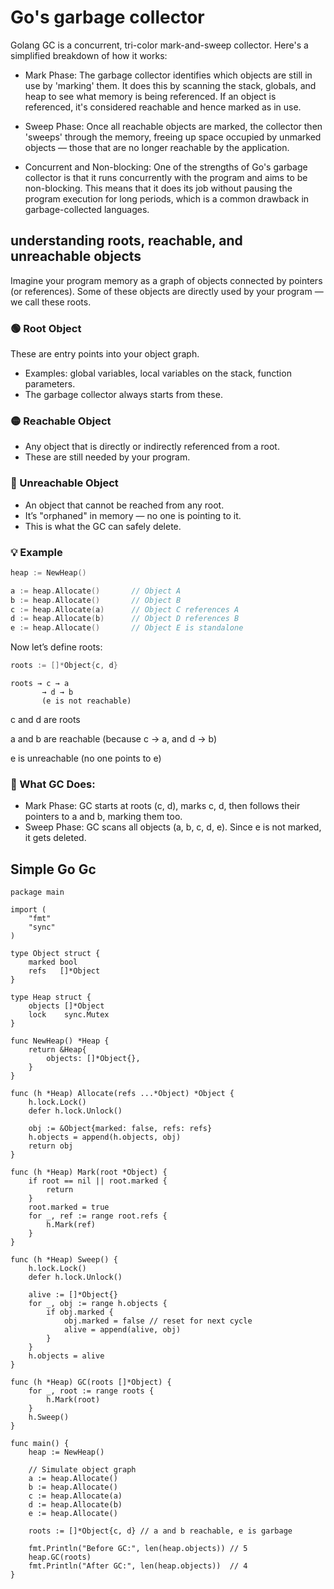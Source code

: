 # Go's garbage collector 

Golang GC is a concurrent, tri-color mark-and-sweep collector. Here's a simplified breakdown of how it works:

- Mark Phase:
  The garbage collector identifies which objects are still in use by 'marking' them. It does this by scanning the stack, globals, and heap to see what memory is being referenced.
  If an object is referenced, it's considered reachable and hence marked as in use.

- Sweep Phase: Once all reachable objects are marked, the collector then 'sweeps' through the memory, freeing up space occupied by unmarked objects — those that are no longer reachable by the application.

- Concurrent and Non-blocking: One of the strengths of Go's garbage collector is that it runs concurrently with the program and aims to be non-blocking. This means that it does its job without pausing the program execution for long periods, which is a common drawback in garbage-collected languages.

## understanding roots, reachable, and unreachable objects

Imagine your program memory as a graph of objects connected by pointers (or references). Some of these objects are directly used by your program — we call these roots.

### 🟢 Root Object
These are entry points into your object graph.

- Examples: global variables, local variables on the stack, function parameters.
- The garbage collector always starts from these.

### 🟡 Reachable Object
- Any object that is directly or indirectly referenced from a root.
- These are still needed by your program.

### 🔴 Unreachable Object
- An object that cannot be reached from any root.
- It’s "orphaned" in memory — no one is pointing to it.
- This is what the GC can safely delete.

### 💡 Example
```go
heap := NewHeap()

a := heap.Allocate()       // Object A
b := heap.Allocate()       // Object B
c := heap.Allocate(a)      // Object C references A
d := heap.Allocate(b)      // Object D references B
e := heap.Allocate()       // Object E is standalone
```

Now let’s define roots:

```go
roots := []*Object{c, d}
```

```Graph:
roots → c → a
       → d → b
       (e is not reachable)
```
c and d are roots

a and b are reachable (because c → a, and d → b)

e is unreachable (no one points to e)

### 🔄 What GC Does:
- Mark Phase: GC starts at roots (c, d), marks c, d, then follows their pointers to a and b, marking them too.
- Sweep Phase: GC scans all objects (a, b, c, d, e). Since e is not marked, it gets deleted.

## Simple Go Gc

```
package main

import (
	"fmt"
	"sync"
)

type Object struct {
	marked bool
	refs   []*Object
}

type Heap struct {
	objects []*Object
	lock    sync.Mutex
}

func NewHeap() *Heap {
	return &Heap{
		objects: []*Object{},
	}
}

func (h *Heap) Allocate(refs ...*Object) *Object {
	h.lock.Lock()
	defer h.lock.Unlock()

	obj := &Object{marked: false, refs: refs}
	h.objects = append(h.objects, obj)
	return obj
}

func (h *Heap) Mark(root *Object) {
	if root == nil || root.marked {
		return
	}
	root.marked = true
	for _, ref := range root.refs {
		h.Mark(ref)
	}
}

func (h *Heap) Sweep() {
	h.lock.Lock()
	defer h.lock.Unlock()

	alive := []*Object{}
	for _, obj := range h.objects {
		if obj.marked {
			obj.marked = false // reset for next cycle
			alive = append(alive, obj)
		}
	}
	h.objects = alive
}

func (h *Heap) GC(roots []*Object) {
	for _, root := range roots {
		h.Mark(root)
	}
	h.Sweep()
}

func main() {
	heap := NewHeap()

	// Simulate object graph
	a := heap.Allocate()
	b := heap.Allocate()
	c := heap.Allocate(a)
	d := heap.Allocate(b)
	e := heap.Allocate()

	roots := []*Object{c, d} // a and b reachable, e is garbage

	fmt.Println("Before GC:", len(heap.objects)) // 5
	heap.GC(roots)
	fmt.Println("After GC:", len(heap.objects))  // 4
}
```
